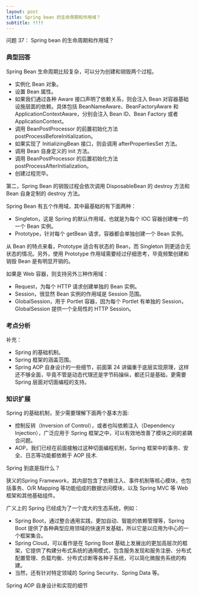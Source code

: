 ```yaml
---
layout: post
title: Spring bean 的生命周期和作用域？
subtitle: !!!!
---
```

问题 37： Spring bean 的生命周期和作用域？

### 典型回答
Spring Bean 生命周期比较复杂，可以分为创建和销毁两个过程。
* 实例化 Bean 对象。
* 设置 Bean 属性。
* 如果我们通过各种 Aware 接口声明了依赖关系，则会注入 Bean 对容器基础设施层面的依赖。具体包括 BeanNameAware、BeanFactoryAware 和 ApplicationContextAware，分别会注入 Bean ID、Bean Factory 或者 ApplicationContext。
* 调用 BeanPostProcessor 的前置初始化方法 postProcessBeforeInitialization。
* 如果实现了 InitializingBean 接口，则会调用 afterPropertiesSet 方法。
* 调用 Bean 自身定义的 init 方法。
* 调用 BeanPostProcessor 的后置初始化方法 postProcessAfterInitialization。
* 创建过程完毕。

第二，Spring Bean 的销毁过程会依次调用 DisposableBean 的 destroy 方法和 Bean 自身定制的 destroy 方法。

Spring Bean 有五个作用域，其中最基础的有下面两种：

* Singleton，这是 Spring 的默认作用域，也就是为每个 IOC 容器创建唯一的一个 Bean 实例。
* Prototype，针对每个 getBean 请求，容器都会单独创建一个 Bean 实例。

从 Bean 的特点来看，Prototype 适合有状态的 Bean，而 Singleton 则更适合无状态的情况。另外，使用 Prototype 作用域需要经过仔细思考，毕竟频繁创建和销毁 Bean 是有明显开销的。

如果是 Web 容器，则支持另外三种作用域：
* Request，为每个 HTTP 请求创建单独的 Bean 实例。
* Session，很显然 Bean 实例的作用域是 Session 范围。
* GlobalSession，用于 Portlet 容器，因为每个 Portlet 有单独的 Session，GlobalSession 提供一个全局性的 HTTP Session。

### 考点分析

补充：

* Spring 的基础机制。
* Spring 框架的涵盖范围。
* Spring AOP 自身设计的一些细节，前面第 24 讲偏重于底层实现原理，这样还不够全面，毕竟不管是动态代理还是字节码操纵，都还只是基础，更需要 Spring 层面对切面编程的支持。

### 知识扩展

Spring 的基础机制，至少需要理解下面两个基本方面:
* 控制反转（Inversion of Control），或者也叫依赖注入（Dependency Injection），广泛应用于 Spring 框架之中，可以有效地改善了模块之间的紧耦合问题。
* AOP，我们已经在前面接触过这种切面编程机制，Spring 框架中的事务、安全、日志等功能都依赖于 AOP 技术.

Spring 到底是指什么？

狭义的Spring Framework，其内部包含了依赖注入、事件机制等核心模块，也包括事务、O/R Mapping 等功能组成的数据访问模块，以及 Spring MVC 等 Web 框架和其他基础组件。

广义上的 Spring 已经成为了一个庞大的生态系统，例如：

* Spring Boot，通过整合通用实践，更加自动、智能的依赖管理等，Spring Boot 提供了各种典型应用领域的快速开发基础，所以它是以应用为中心的一个框架集合。
* Spring Cloud，可以看作是在 Spring Boot 基础上发展出的更加高层次的框架，它提供了构建分布式系统的通用模式，包含服务发现和服务注册、分布式配置管理、负载均衡、分布式诊断等各种子系统，可以简化微服务系统的构建。
* 当然，还有针对特定领域的 Spring Security、Spring Data 等。

Spring AOP 自身设计和实现的细节